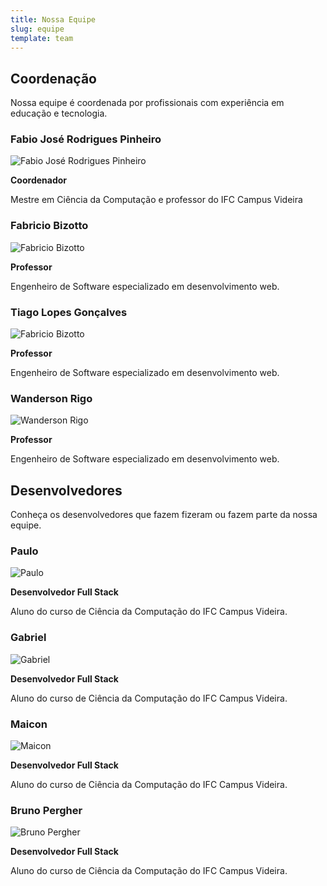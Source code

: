 ```yaml
---
title: Nossa Equipe
slug: equipe
template: team
---
```


<!-- # Conheça Nossa Equipe

Nossa equipe multidisciplinar reúne profissionais apaixonados por educação e tecnologia. -->

## Coordenação

Nossa equipe é coordenada por profissionais com experiência em educação e tecnologia.

### Fabio José Rodrigues Pinheiro

![Fabio José Rodrigues Pinheiro](/images/equipe/default.jpg)

**Coordenador**

Mestre em Ciência da Computação e professor do IFC Campus Videira

### Fabricio Bizotto

![Fabricio Bizotto](/images/equipe/default.jpg)

**Professor**

Engenheiro de Software especializado em desenvolvimento web.

### Tiago Lopes Gonçalves

![Fabricio Bizotto](/images/equipe/default.jpg)

**Professor**

Engenheiro de Software especializado em desenvolvimento web.

### Wanderson Rigo

![Wanderson Rigo](/images/equipe/default.jpg)

**Professor**

Engenheiro de Software especializado em desenvolvimento web.

## Desenvolvedores

Conheça os desenvolvedores que fazem fizeram ou fazem parte da nossa equipe.

### Paulo

![Paulo](/images/equipe/default.jpg)

**Desenvolvedor Full Stack**

Aluno do curso de Ciência da Computação do IFC Campus Videira.

### Gabriel

![Gabriel](/images/equipe/default.jpg)

**Desenvolvedor Full Stack**

Aluno do curso de Ciência da Computação do IFC Campus Videira.

### Maicon

![Maicon](/images/equipe/default.jpg)

**Desenvolvedor Full Stack**

Aluno do curso de Ciência da Computação do IFC Campus Videira.

### Bruno Pergher

![Bruno Pergher](/images/equipe/default.jpg)

**Desenvolvedor Full Stack**

Aluno do curso de Ciência da Computação do IFC Campus Videira.
